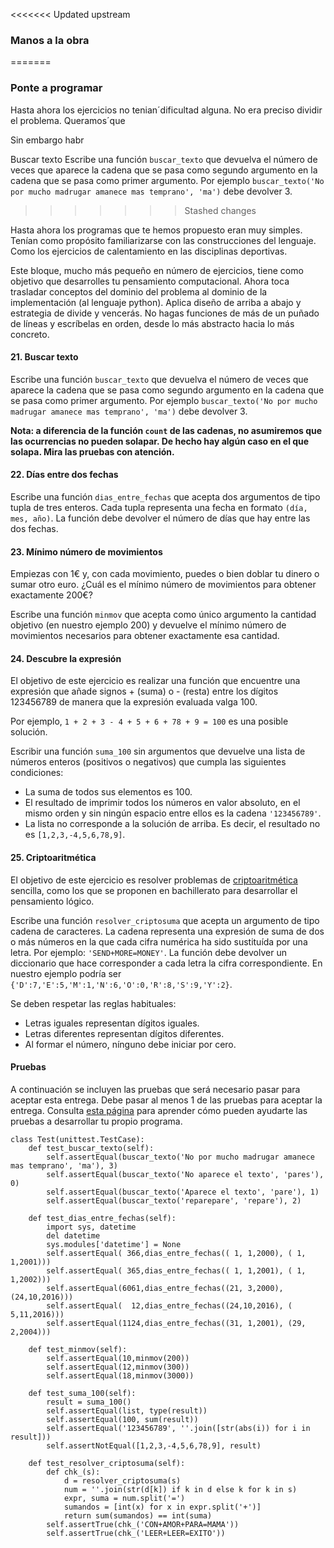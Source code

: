 <<<<<<< Updated upstream
### Manos a la obra
=======
### Ponte a programar

Hasta ahora los ejercicios no tenian´dificultad alguna.  No era preciso dividir el problema.  Queramos´que 

Sin embargo habr

Buscar texto
Escribe una función `buscar_texto` que devuelva el número de veces que aparece la cadena que se pasa como segundo argumento en la cadena que se pasa como primer argumento. Por ejemplo `buscar_texto('No por mucho madrugar amanece mas temprano', 'ma')` debe devolver 3.
>>>>>>> Stashed changes

Hasta ahora los programas que te hemos propuesto eran muy simples.
Tenían como propósito familiarizarse con las construcciones del
lenguaje. Como los ejercicios de calentamiento en las disciplinas
deportivas.

Este bloque, mucho más pequeño en número de ejercicios, tiene como
objetivo que desarrolles tu pensamiento computacional.  Ahora toca
trasladar conceptos del dominio del problema al dominio de la
implementación (al lenguaje python). Aplica diseño de arriba a abajo y
estrategia de divide y vencerás.  No hagas funciones de más de un
puñado de líneas y escríbelas en orden, desde lo más abstracto hacia
lo más concreto.

#### 21. Buscar texto

Escribe una función `buscar_texto` que devuelva el número de veces que
aparece la cadena que se pasa como segundo argumento en la cadena que
se pasa como primer argumento. Por ejemplo `buscar_texto('No por mucho
madrugar amanece mas temprano', 'ma')` debe devolver 3.

**Nota: a diferencia de la función `count` de las cadenas, no
  asumiremos que las ocurrencias no pueden solapar.  De hecho hay
  algún caso en el que solapa.  Mira las pruebas con atención.**

#### 22. Días entre dos fechas

Escribe una función `dias_entre_fechas` que acepta dos argumentos de
tipo tupla de tres enteros.  Cada tupla representa una fecha en
formato `(día, mes, año)`.  La función debe devolver el número de días
que hay entre las dos fechas.


#### 23. Mínimo número de movimientos

Empiezas con 1€ y, con cada movimiento, puedes o bien doblar tu dinero
o sumar otro euro. ¿Cuál es el mínimo número de movimientos para
obtener exactamente 200€?

Escribe una función `minmov` que acepta como único argumento la
cantidad objetivo (en nuestro ejemplo 200) y devuelve el mínimo número
de movimientos necesarios para obtener exactamente esa cantidad.

#### 24. Descubre la expresión

El objetivo de este ejercicio es realizar una función que encuentre
una expresión que añade signos + (suma) o - (resta) entre los dígitos
123456789 de manera que la expresión evaluada valga 100.

Por ejemplo, `1 + 2 + 3 - 4 + 5 + 6 + 78 + 9 = 100` es una posible
solución.

Escribir una función `suma_100` sin argumentos que devuelve una lista
de números enteros (positivos o negativos) que cumpla las siguientes
condiciones:

* La suma de todos sus elementos es 100.
* El resultado de imprimir todos los números en valor absoluto, en el
  mismo orden y sin ningún espacio entre ellos es la cadena
  `'123456789'`.
* La lista no corresponde a la solución de arriba.  Es decir, el
  resultado no es `[1,2,3,-4,5,6,78,9]`.

#### 25. Criptoaritmética

El objetivo de este ejercicio es resolver problemas de
[criptoaritmética](http://retomania.blogspot.com.es/2009/07/criptoaritmetica.html)
sencilla, como los que se proponen en bachillerato para desarrollar el
pensamiento lógico.

Escribe una función `resolver_criptosuma` que acepta un argumento de
tipo cadena de caracteres.  La cadena representa una expresión de suma
de dos o más números en la que cada cifra numérica ha sido sustituída
por una letra.  Por ejemplo: `'SEND+MORE=MONEY'`. La función debe
devolver un diccionario que hace corresponder a cada letra la cifra
correspondiente.  En nuestro ejemplo podría ser
`{'D':7,'E':5,'M':1,'N':6,'O':0,'R':8,'S':9,'Y':2}`.

Se deben respetar las reglas habituales:

* Letras iguales representan dígitos iguales.
* Letras diferentes representan dígitos diferentes.
* Al formar el número, nínguno debe iniciar por cero.

#### Pruebas

A continuación se incluyen las pruebas que será necesario pasar para
aceptar esta entrega.  Debe pasar al menos <span id="minpass">1</span>
de las pruebas para aceptar la entrega.  Consulta [esta
página](https://franciscomoya.github.io/informatica-doc/docs/test-debug.html)
para aprender cómo pueden ayudarte las pruebas a desarrollar tu propio
programa.

```
class Test(unittest.TestCase):
    def test_buscar_texto(self):
        self.assertEqual(buscar_texto('No por mucho madrugar amanece mas temprano', 'ma'), 3)
        self.assertEqual(buscar_texto('No aparece el texto', 'pares'), 0)
        self.assertEqual(buscar_texto('Aparece el texto', 'pare'), 1)
        self.assertEqual(buscar_texto('reparepare', 'repare'), 2)

    def test_dias_entre_fechas(self):
        import sys, datetime
        del datetime
        sys.modules['datetime'] = None
        self.assertEqual( 366,dias_entre_fechas(( 1, 1,2000), ( 1, 1,2001)))
        self.assertEqual( 365,dias_entre_fechas(( 1, 1,2001), ( 1, 1,2002)))
        self.assertEqual(6061,dias_entre_fechas((21, 3,2000), (24,10,2016)))
        self.assertEqual(  12,dias_entre_fechas((24,10,2016), ( 5,11,2016)))
        self.assertEqual(1124,dias_entre_fechas((31, 1,2001), (29, 2,2004)))

    def test_minmov(self):
        self.assertEqual(10,minmov(200))
        self.assertEqual(12,minmov(300))
        self.assertEqual(18,minmov(3000))

    def test_suma_100(self):
        result = suma_100()
        self.assertEqual(list, type(result))
        self.assertEqual(100, sum(result))
        self.assertEqual('123456789', ''.join([str(abs(i)) for i in result]))
        self.assertNotEqual([1,2,3,-4,5,6,78,9], result)

    def test_resolver_criptosuma(self):
        def chk_(s):
            d = resolver_criptosuma(s)
            num = ''.join(str(d[k]) if k in d else k for k in s)
            expr, suma = num.split('=')
            sumandos = [int(x) for x in expr.split('+')]
            return sum(sumandos) == int(suma)
        self.assertTrue(chk_('CON+AMOR+PARA=MAMA'))
        self.assertTrue(chk_('LEER+LEER=EXITO'))
```
